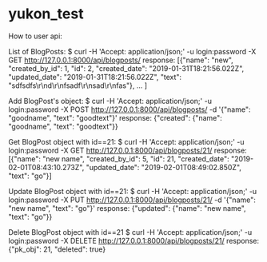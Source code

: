 # yukon_test

How to user api:

List of BlogPosts:
$ curl -H 'Accept: application/json;' -u login:password -X GET http://127.0.0.1:8000/api/blogposts/
response: [{"name": "new", "created_by_id": 1, "id": 2, "created_date": "2019-01-31T18:21:56.022Z", "updated_date": "2019-01-31T18:21:56.022Z", "text": "sdfsdfs\r\nd\r\nfsadf\r\nsad\r\nfas"}, ... ]


Add BlogPost's object:
$ curl -H 'Accept: application/json;' -u login:password -X POST http://127.0.0.1:8000/api/blogposts/ -d '{"name": "goodname", "text": "goodtext"}'
response: {"created": {"name": "goodname", "text": "goodtext"}}


Get BlogPost object with id==21:
$ curl -H 'Accept: application/json;' -u login:password -X GET http://127.0.0.1:8000/api/blogposts/21/
response: [{"name": "new name", "created_by_id": 5, "id": 21, "created_date": "2019-02-01T08:43:10.273Z", "updated_date": "2019-02-01T08:49:02.850Z", "text": "go"}]


Update BlogPost object with id==21:
$ curl -H 'Accept: application/json;' -u login:password -X PUT http://127.0.0.1:8000/api/blogposts/21/ -d '{"name": "new name", "text": "go"}'
response: {"updated": {"name": "new name", "text": "go"}}


Delete BlogPost object with id==21
$ curl -H 'Accept: application/json;' -u login:password -X DELETE http://127.0.0.1:8000/api/blogposts/21/
response: {"pk_obj": 21, "deleted": true}
